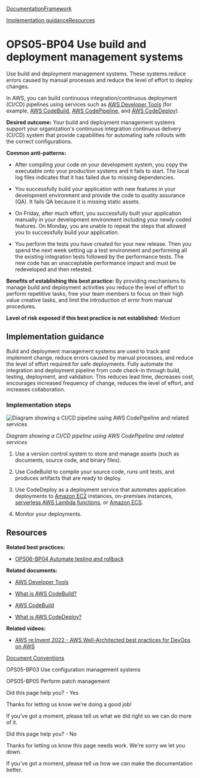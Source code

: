 [Documentation](/index.html)[Framework](welcome.html)

[Implementation guidance](#implementation-guidance)[Resources](#resources)

# OPS05-BP04 Use build and deployment management systems

Use build and deployment management systems. These systems reduce errors caused by manual processes and reduce the level of effort to deploy changes.

In AWS, you can build continuous integration/continuous deployment (CI/CD) pipelines using services such as [AWS Developer Tools](https://aws.amazon.com/products/developer-tools/) (for example, [AWS CodeBuild](https://aws.amazon.com/codebuild/), [AWS CodePipeline](https://aws.amazon.com/codepipeline/), and [AWS CodeDeploy](https://aws.amazon.com/codedeploy/)).

**Desired outcome:** Your build and deployment management systems support your organization's continuous integration continuous delivery (CI/CD) system that provide capabilities for automating safe rollouts with the correct configurations.

**Common anti-patterns:**

* After compiling your code on your development system, you copy the executable onto your production systems and it fails to start. The local log files indicates that it has failed due to missing dependencies.

* You successfully build your application with new features in your development environment and provide the code to quality assurance (QA). It fails QA because it is missing static assets.

* On Friday, after much effort, you successfully built your application manually in your development environment including your newly coded features. On Monday, you are unable to repeat the steps that allowed you to successfully build your application.

* You perform the tests you have created for your new release. Then you spend the next week setting up a test environment and performing all the existing integration tests followed by the performance tests. The new code has an unacceptable performance impact and must be redeveloped and then retested.

**Benefits of establishing this best practice:** By providing mechanisms to manage build and deployment activities you reduce the level of effort to perform repetitive tasks, free your team members to focus on their high value creative tasks, and limit the introduction of error from manual procedures.

**Level of risk exposed if this best practice is not established:** Medium

## Implementation guidance

Build and deployment management systems are used to track and implement change, reduce errors caused by manual processes, and reduce the level of effort required for safe deployments. Fully automate the integration and deployment pipeline from code check-in through build, testing, deployment, and validation. This reduces lead time, decreases cost, encourages increased frequency of change, reduces the level of effort, and increases collaboration.

### Implementation steps

![Diagram showing a CI/CD pipeline using AWS CodePipeline and related services](/images/wellarchitected/2025-02-25/framework/images/deployment-pipeline-tooling.png)

*Diagram showing a CI/CD pipeline using AWS CodePipeline and related services*

1. Use a version control system to store and manage assets (such as documents, source code, and binary files).

2. Use CodeBuild to compile your source code, runs unit tests, and produces artifacts that are ready to deploy.

3. Use CodeDeploy as a deployment service that automates application deployments to [Amazon EC2](https://aws.amazon.com/ec2/) instances, on-premises instances, [serverless AWS Lambda functions](https://docs.aws.amazon.com/lambda/latest/dg/welcome.html), or [Amazon ECS](https://aws.amazon.com/ecs/).

4. Monitor your deployments.

## Resources

**Related best practices:**

* [OPS06-BP04 Automate testing and rollback](./ops_mit_deploy_risks_auto_testing_and_rollback.html)

**Related documents:**

* [AWS Developer Tools](https://aws.amazon.com/products/developer-tools/)

* [What is AWS CodeBuild?](https://docs.aws.amazon.com/codebuild/latest/userguide/welcome.html)

* [AWS CodeBuild](https://aws.amazon.com/codebuild/)

* [What is AWS CodeDeploy?](https://docs.aws.amazon.com/codedeploy/latest/userguide/welcome.html)

**Related videos:**

* [AWS re:Invent 2022 - AWS Well-Architected best practices for DevOps on AWS](https://youtu.be/hfXokRAyorA)


[Document Conventions](/general/latest/gr/docconventions.html)

OPS05-BP03 Use configuration management systems

OPS05-BP05 Perform patch management

Did this page help you? - Yes

Thanks for letting us know we're doing a good job!

If you've got a moment, please tell us what we did right so we can do more of it.

Did this page help you? - No

Thanks for letting us know this page needs work. We're sorry we let you down.

If you've got a moment, please tell us how we can make the documentation better.</awsdocs-view></awsui-app-layout>